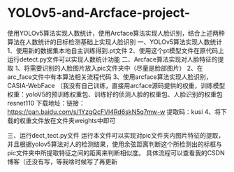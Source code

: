 
# YOLOv5-and-Arcface-project-
使用YOLOv5算法实现人数统计，使用Arcface算法实现人脸识别，结合上述两种算法在人数统计的目标检测基础上实现人脸识别
一、YOLOv5算法实现人数统计
1、使用新的数据集本地自主训练得到.pt文件
2、使用这个pt模型文件在原代码上运行detect.py文件可以实现人数统计功能
二、Arcface算法实现对人脸特征的提取
1、将需要识别的人脸图片放入pic文件夹中（尽量是脸部图片）
2、在arc_face文件中有本算法相关流程代码
3、使用arcface算法实现人脸识别，CASIA-WebFace （我没有自己训练，直接用arcface源码提供的权重，训练模型权重：yoloV5的预训练权重包、训练好的侦测人脸的权重包、人脸识别的权重包resnet110 下载地址：链接：https://pan.baidu.com/s/1YzgQcFVl4Rd6skN5q7mw-w 提取码：kusi
4、将下载的权重文件放在文件夹weights中即可

三、运行dect_tect.py文件
运行本文件可以实现对pic文件夹内图片特征的提取，并且根据yolov5算法对人的检测结果，使用余弦距离判断这个所检测出的标框与pic文件夹中所提取特征之间的距离来判断相似度。
具体流程可以查看我的CSDN博客（还没有写，等我啥时候写了再更新
